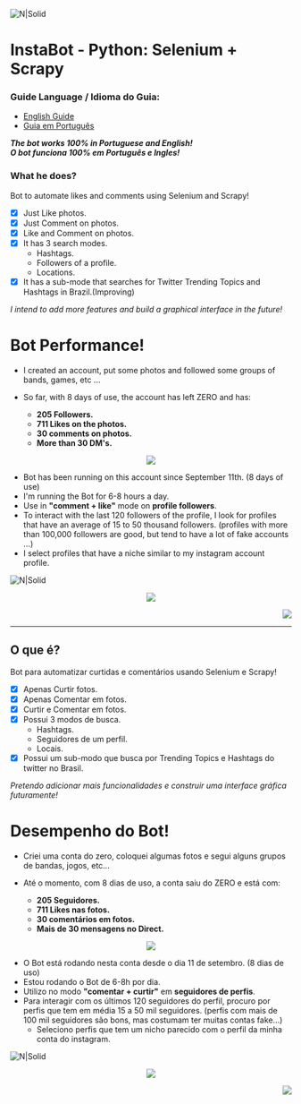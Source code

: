 
![N|Solid](https://i.imgur.com/33xjIQf.jpg)

# InstaBot - Python: Selenium + Scrapy

### Guide Language / Idioma do Guia:
   - [English Guide](https://github.com/drbuche/InstaBot/wiki#english-guide)
   - [Guia em Português](https://github.com/drbuche/InstaBot/wiki#guia-em-portugu%C3%AAs)

***The bot works 100% in Portuguese and English!***   
***O bot funciona 100% em Português e Ingles!***

### What he does?

Bot to automate likes and comments using Selenium and Scrapy!

- [x] Just Like photos.
- [x] Just Comment on photos.
- [x] Like and Comment on photos.
- [x] It has 3 search modes.
    - Hashtags.
    - Followers of a profile.
    - Locations.
- [x] It has a sub-mode that searches for Twitter Trending Topics and Hashtags in Brazil.(Improving)

*I intend to add more features and build a graphical interface in the future!*

# Bot Performance!

- I created an account, put some photos and followed some groups of bands, games, etc ...

- So far, with 8 days of use, the account has left ZERO and has:
    - **205 Followers.**
    - **711 Likes on the photos.**
    - **30 comments on photos.**
    - **More than 30 DM's.**

  
<p align="center">
  <img src="https://i.imgur.com/6SsM3FR.jpg">
</p>  

- Bot has been running on this account since September 11th. (8 days of use)
- I'm running the Bot for 6-8 hours a day.
- Use in **"comment + like"** mode on **profile followers**.
- To interact with the last 120 followers of the profile, I look for profiles that have an average of 15 to 50 thousand followers. (profiles with more than 100,000 followers are good, but tend to have a lot of fake accounts ...)
- I select profiles that have a niche similar to my instagram account profile.


![N|Solid](https://i.imgur.com/IjinG9z.jpg)  


<p align="center">
  <img src="https://i.imgur.com/AEkS4Uj.jpg">
</p>  

<p align="right">
  <img src="https://i.imgur.com/FVo2fb7.jpg">
</p>  

--- 


## O que é?

Bot para automatizar curtidas e comentários usando Selenium e Scrapy! 

- [x] Apenas Curtir fotos.
- [x] Apenas Comentar em fotos.
- [x] Curtir e Comentar em fotos.
- [x] Possui 3 modos de busca.
    - Hashtags.
    - Seguidores de um perfil.
    - Locais.
- [x] Possui um sub-modo que busca por Trending Topics e Hashtags do twitter no Brasil.

*Pretendo adicionar mais funcionalidades e construir uma interface gráfica futuramente!*

# Desempenho do Bot!

- Criei uma conta do zero, coloquei algumas fotos e segui alguns grupos de bandas, jogos, etc...

- Até o momento, com 8 dias de uso, a conta saiu do ZERO e está com:
    - **205 Seguidores.**
    - **711 Likes nas fotos.**
    - **30 comentários em fotos.**
    - **Mais de 30 mensagens no Direct.**

  
<p align="center">
  <img src="https://i.imgur.com/6SsM3FR.jpg">
</p>  

- O Bot está rodando nesta conta desde o dia 11 de setembro. (8 dias de uso)
- Estou rodando o Bot de 6-8h por dia.
- Utilizo no modo **"comentar + curtir"** em **seguidores de perfis**.
- Para interagir com os últimos 120 seguidores do perfil, procuro por perfis que tem em média 15 a 50 mil seguidores. (perfis com mais de 100 mil seguidores são bons, mas costumam ter muitas contas fake...)
    - Seleciono perfis que tem um nicho parecido com o perfil da minha conta do instagram.


![N|Solid](https://i.imgur.com/IjinG9z.jpg)  


<p align="center">
  <img src="https://i.imgur.com/AEkS4Uj.jpg">
</p>  

<p align="right">
  <img src="https://i.imgur.com/FVo2fb7.jpg">
</p>  
